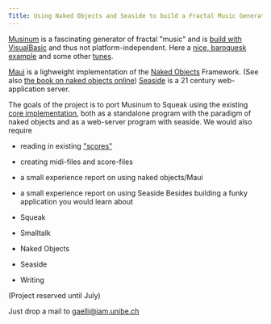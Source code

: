 ```yaml
---
Title: Using Naked Objects and Seaside to build a Fractal Music Generator
---
```


[Musinum](http://www.reglos.de/musinum/) is a fascinating generator of fractal "music" and is [build with VisualBasic](http://www.reglos.de/musinum/musinum2.gif) and thus not platform-independent. Here a [nice, baroquesk example](http://www.reglos.de/musinum/midi/bark1.mid) and some other [tunes](http://reglos.de/musinum/examples.html).

[Maui](http://minnow.cc.gatech.edu/squeak/3836) is a lighweight implementation of the [Naked Objects](http://www.nakedobjects.org) Framework. (See also [the book on naked objects online](http://www.nakedobjects.org/static.php?content=content.html))
[Seaside](http://www.seaside.st/) is a 21 century web-application server.

The goals of the project is to port Musinum to Squeak using the existing [core implementation](http://map1.squeakfoundation.org/sm/package/8f5ae111-3b55-433e-8a4b-0a34c3852076), both as a standalone program with the paradigm of naked objects and as a web-server program with seaside.
We would also require

-  reading in existing ["scores"](http://reglos.de/musinum/examples.html)
-  creating midi-files and score-files
-  a small experience report on using naked objects/Maui
-  a small experience report on using Seaside 
Besides building a funky application you would learn about

-  Squeak
-  Smalltalk
-  Naked Objects
-  Seaside
-  Writing

(Project reserved until July)

Just drop a mail to <a href="mailto:gaelli@iam.unibe.ch">gaelli@iam.unibe.ch</a>

